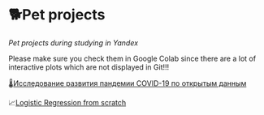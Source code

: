 # 🐕Pet projects

*Pet projects during studying in Yandex*

Please make sure you check them in Google Colab since there are a lot of interactive plots which are not displayed in Git!!!

🌡️[Исследование развития пандемии COVID-19 по открытым данным](https://colab.research.google.com/github/malakanton/pet_projects/blob/main/Covid19_cases_pet.ipynb)

📈[Logistic Regression from scratch](https://colab.research.google.com/github/malakanton/pet_projects/blob/main/LogRegression_custom.ipynb)
